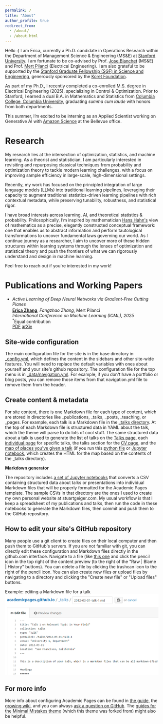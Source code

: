 ```yaml
---
permalink: /
title: "About"
author_profile: true
redirect_from: 
  - /about/
  - /about.html
---
```


Hello :\) I am Erica, currently a Ph.D. candidate in Operations Research within the Department of Management Science & Engineering (MS&E) at [Stanford University](https://www.stanford.edu/). I am fortunate to be co-advised by Prof. [Jose Blanchet](https://web.stanford.edu/~jblanche/) (MS&E) and Prof. [Mert Pilanci](https://stanford.edu/~pilanci/) (Electrical Engineering). I am also grateful to be supported by the [Stanford Graduate Fellowship (SGF) in Science and Engineering](https://vpge.stanford.edu/fellowships-funding/sgf), generously sponsored by the [Koret Foundation](https://koret.org/grantees/cross-disciplinary-research-stanford-university/).

As part of my Ph.D., I recently completed a co-enrolled M.S. degree in Electrical Engineering (2025), specializing in Control & Optimization. Prior to Stanford, I earned a dual B.A. in Mathematics and Statistics from [Columbia College, Columbia University](https://www.college.columbia.edu/), graduating *summa cum laude* with honors from both departments.

This summer, I’m excited to be interning as an Applied Scientist working on Generative AI with [Amazon Science](https://www.amazon.science/) at the Bellevue office.

Research
======
My research lies at the intersection of optimization, statistics, and machine learning. As a theorist and statistician, I am particularly interested in revisiting and repurposing classical techniques from probability and optimization theory to tackle modern learning challenges, with a focus on improving sample efficiency in large-scale, high-dimensional settings.

Recently, my work has focused on the principled integration of large language models (LLMs) into traditional learning pipelines, leveraging their capacity to augment traditional statistics-driven learning pipelines with rich contextual metadata, while preserving tunability, robustness, and statistical rigor.

I have broad interests across learning, AI, and theoretical statistics & probability. Philosophically, I’m inspired by mathematician [Hans Hahn's](https://en.wikipedia.org/wiki/Hans_Hahn_(mathematician)) view of mathematics as a precise, elegantly constructed conceptual framework: one that enables us to abstract information and perform tautological transformations to uncover fundamental laws governing our world. As I continue journey as a researcher, I aim to uncover more of these hidden structures within learning systems through the lenses of optimization and statistical theory and push the frontiers of what we can rigorously understand and design in machine learning.

Feel free to reach out if you're interested in my work!

Publications and Working Papers
======
* *Active Learning of Deep Neural Networks via Gradient-Free Cutting Planes*  
  **<u>Erica Zhang</u>**<sup>*</sup>, Fangzhao Zhang<sup>*</sup>, Mert Pilanci  
  *International Conference on Machine Learning (ICML), 2025*  
  <sup>*</sup>Equal contribution  
  [PDF](https://example.com/paper.pdf) [arXiv](https://arxiv.org/abs/XXXX.XXXXX)


Site-wide configuration
------
The main configuration file for the site is in the base directory in [_config.yml](https://github.com/academicpages/academicpages.github.io/blob/master/_config.yml), which defines the content in the sidebars and other site-wide features. You will need to replace the default variables with ones about yourself and your site's github repository. The configuration file for the top menu is in [_data/navigation.yml](https://github.com/academicpages/academicpages.github.io/blob/master/_data/navigation.yml). For example, if you don't have a portfolio or blog posts, you can remove those items from that navigation.yml file to remove them from the header. 

Create content & metadata
------
For site content, there is one Markdown file for each type of content, which are stored in directories like _publications, _talks, _posts, _teaching, or _pages. For example, each talk is a Markdown file in the [_talks directory](https://github.com/academicpages/academicpages.github.io/tree/master/_talks). At the top of each Markdown file is structured data in YAML about the talk, which the theme will parse to do lots of cool stuff. The same structured data about a talk is used to generate the list of talks on the [Talks page](https://academicpages.github.io/talks), each [individual page](https://academicpages.github.io/talks/2012-03-01-talk-1) for specific talks, the talks section for the [CV page](https://academicpages.github.io/cv), and the [map of places you've given a talk](https://academicpages.github.io/talkmap.html) (if you run this [python file](https://github.com/academicpages/academicpages.github.io/blob/master/talkmap.py) or [Jupyter notebook](https://github.com/academicpages/academicpages.github.io/blob/master/talkmap.ipynb), which creates the HTML for the map based on the contents of the _talks directory).

**Markdown generator**

The repository includes [a set of Jupyter notebooks](https://github.com/academicpages/academicpages.github.io/tree/master/markdown_generator
) that converts a CSV containing structured data about talks or presentations into individual Markdown files that will be properly formatted for the Academic Pages template. The sample CSVs in that directory are the ones I used to create my own personal website at stuartgeiger.com. My usual workflow is that I keep a spreadsheet of my publications and talks, then run the code in these notebooks to generate the Markdown files, then commit and push them to the GitHub repository.

How to edit your site's GitHub repository
------
Many people use a git client to create files on their local computer and then push them to GitHub's servers. If you are not familiar with git, you can directly edit these configuration and Markdown files directly in the github.com interface. Navigate to a file (like [this one](https://github.com/academicpages/academicpages.github.io/blob/master/_talks/2012-03-01-talk-1.md) and click the pencil icon in the top right of the content preview (to the right of the "Raw | Blame | History" buttons). You can delete a file by clicking the trashcan icon to the right of the pencil icon. You can also create new files or upload files by navigating to a directory and clicking the "Create new file" or "Upload files" buttons. 

Example: editing a Markdown file for a talk
![Editing a Markdown file for a talk](/images/editing-talk.png)

For more info
------
More info about configuring Academic Pages can be found in [the guide](https://academicpages.github.io/markdown/), the [growing wiki](https://github.com/academicpages/academicpages.github.io/wiki), and you can always [ask a question on GitHub](https://github.com/academicpages/academicpages.github.io/discussions). The [guides for the Minimal Mistakes theme](https://mmistakes.github.io/minimal-mistakes/docs/configuration/) (which this theme was forked from) might also be helpful.
